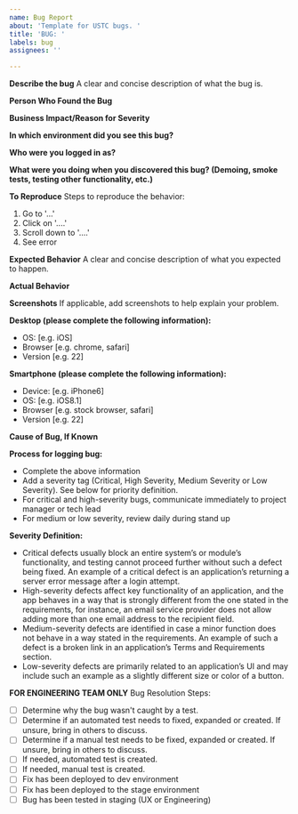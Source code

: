 ```yaml
---
name: Bug Report
about: 'Template for USTC bugs. '
title: 'BUG: '
labels: bug
assignees: ''

---
```


**Describe the bug**
A clear and concise description of what the bug is.

**Person Who Found the Bug**

**Business Impact/Reason for Severity**

**In which environment did you see this bug?**

**Who were you logged in as?**

**What were you doing when you discovered this bug? (Demoing, smoke tests, testing other functionality, etc.)**

**To Reproduce**
Steps to reproduce the behavior:
1. Go to '...'
2. Click on '....'
3. Scroll down to '....'
4. See error

**Expected Behavior**
A clear and concise description of what you expected to happen.

**Actual Behavior**

**Screenshots**
If applicable, add screenshots to help explain your problem.

**Desktop (please complete the following information):**
 - OS: [e.g. iOS]
 - Browser [e.g. chrome, safari]
 - Version [e.g. 22]

**Smartphone (please complete the following information):**
 - Device: [e.g. iPhone6]
 - OS: [e.g. iOS8.1]
 - Browser [e.g. stock browser, safari]
 - Version [e.g. 22]

**Cause of Bug, If Known**

**Process for logging bug:**
* Complete the above information
* Add a severity tag (Critical, High Severity, Medium Severity or Low Severity). See below for priority definition. 
* For critical and high-severity bugs, communicate immediately to project manager or tech lead
* For medium or low severity, review daily during stand up

**Severity Definition:**
* Critical defects usually block an entire system’s or module’s functionality, and testing cannot proceed further without such a defect being fixed. An example of a critical defect is an application’s returning a server error message after a login attempt.
* High-severity defects affect key functionality of an application, and the app behaves in a way that is strongly different from the one stated in the requirements, for instance, an email service provider does not allow adding more than one email address to the recipient field.
* Medium-severity defects are identified in case a minor function does not behave in a way stated in the requirements. An example of such a defect is a broken link in an application’s Terms and Requirements section.
* Low-severity defects are primarily related to an application’s UI and may include such an example as a slightly different size or color of a button.

**FOR ENGINEERING TEAM ONLY**
Bug Resolution Steps:
 - [ ] Determine why the bug wasn't caught by a test. 
 - [ ] Determine if an automated test needs to fixed, expanded or created. If unsure, bring in others to discuss.
 - [ ] Determine if a manual test needs to be fixed, expanded or created. If unsure, bring in others to discuss.
 - [ ] If needed, automated test is created.
 - [ ] If needed, manual test is created.
 - [ ] Fix has been deployed to dev environment
 - [ ] Fix has been deployed to the stage environment
 - [ ] Bug has been tested in staging (UX or Engineering)
